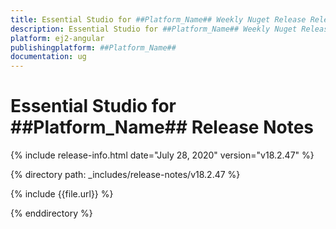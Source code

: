 ```yaml
---
title: Essential Studio for ##Platform_Name## Weekly Nuget Release Release Notes  
description: Essential Studio for ##Platform_Name## Weekly Nuget Release Release Notes  
platform: ej2-angular
publishingplatform: ##Platform_Name##
documentation: ug
---
```


# Essential Studio for  ##Platform_Name##  Release Notes  

{% include release-info.html date="July 28, 2020"   version="v18.2.47"  %} 

{% directory path: _includes/release-notes/v18.2.47 %}

{% include {{file.url}} %}

{% enddirectory %}
